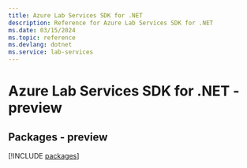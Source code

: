 ```yaml
---
title: Azure Lab Services SDK for .NET
description: Reference for Azure Lab Services SDK for .NET
ms.date: 03/15/2024
ms.topic: reference
ms.devlang: dotnet
ms.service: lab-services
---
```

# Azure Lab Services SDK for .NET - preview
## Packages - preview
[!INCLUDE [packages](lab-services-index.md)]
